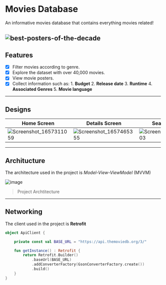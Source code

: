 # Movies Database
An informative movies database that contains everything movies related!

![best-posters-of-the-decade](https://user-images.githubusercontent.com/80595523/178150552-fa564250-5a60-4112-8b39-5ec64978afdd.jpg)
---
## Features

- [x] Filter movies according to genre.
- [x] Explore the dataset with over 40,000 movies.
- [x] View movie posters.
- [x] Collect information such as:
      1. **Budget**
      2. **Release date**
      3. **Runtime**
      4. **Associated Genres**
      5. **Movie language**

---
## Designs
| Home Screen | Details Screen | Search Screen |
| ------ | ---- | ----|
| ![Screenshot_1657311059](https://user-images.githubusercontent.com/80595523/178151049-fe96a2a9-3125-4f8d-98fd-51cacffa04d2.png) | ![Screenshot_1657465355](https://user-images.githubusercontent.com/80595523/178151118-46af5958-8888-4b15-bccb-97b9ac608faf.png) | ![Screenshot_1657466803](https://user-images.githubusercontent.com/80595523/178151343-95687b1c-b8d5-4771-9b19-0dceabc5aab5.png) |
---
## Architucture
The architecture used in the project is *Model-View-ViewModel* (MVVM)

![image](https://user-images.githubusercontent.com/80595523/178152193-0c215db6-99f8-4d26-a841-8e1806593130.png)
> Project Archtitecture
---
## Networking
The client used in the project is **Retrofit**
```kotlin
object ApiClient {

    private const val BASE_URL = "https://api.themoviedb.org/3/"

    fun getInstance() : Retrofit {
        return Retrofit.Builder()
            .baseUrl(BASE_URL)
            .addConverterFactory(GsonConverterFactory.create())
            .build()
    }
}
```
